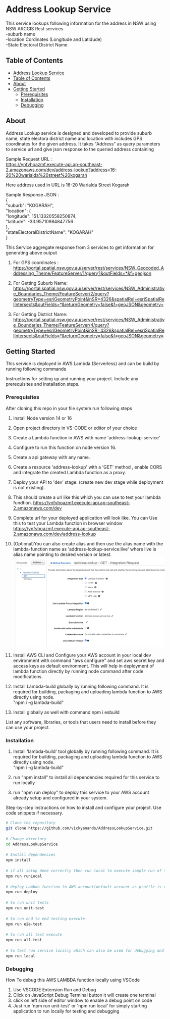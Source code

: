 # Address Lookup Service

This service lookups following information for the address in NSW using NSW ARCGIS Rest services  
-suburb name  
-location Cordinates (Longitude and Latidude)  
-State Electoral District Name

## Table of Contents

- [Address Lookup Service](#project-title)
- [Table of Contents](#table-of-contents)
- [About](#about)
- [Getting Started](#getting-started)
  - [Prerequisites](#prerequisites)
  - [Installation](#installation)
  - [Debugging](#Debugging)

## About

Address Lookup service is designed and developed to provide suburb name, state electora district name and location with includes GPS coordinates for the given address. It takes "Address" as query parameters to service url and give json response to the queried address containing

Sample Request URL :  
https://ynfvhoazmf.execute-api.ap-southeast-2.amazonaws.com/dev/address-lookup?address=16-20%20warialda%20street%20kogarah

Here address used in URL is 16-20 Warialda Street Kogarah

Sample Response JSON :  
{  
"suburb": "KOGARAH",  
"location": {  
"longitude": 151.13320558250874,  
"latitude": -33.95710984847756  
},  
"stateElectoralDistrictName": "KOGARAH"  
}

This Service aggregate response from 3 services to get information for generating above output

1. For GPS coordinates : https://portal.spatial.nsw.gov.au/server/rest/services/NSW_Geocoded_Addressing_Theme/FeatureServer/1/query?&outFields=*&f=geojson

2. For Getting Suburb Name: https://portal.spatial.nsw.gov.au/server/rest/services/NSW_Administrative_Boundaries_Theme/FeatureServer/2/query?geometryType=esriGeometryPoint&inSR=4326&spatialRel=esriSpatialRelIntersects&outFields=*&returnGeometry=false&f=geoJSON&geometry=

3. For Getting District Name: https://portal.spatial.nsw.gov.au/server/rest/services/NSW_Administrative_Boundaries_Theme/FeatureServer/4/query?geometryType=esriGeometryPoint&inSR=4326&spatialRel=esriSpatialRelIntersects&outFields=*&returnGeometry=false&f=geoJSON&geometry=

## Getting Started

This service is deployed in AWS Lambda (Serverless) and can be build by running following commands

Instructions for setting up and running your project. Include any prerequisites and installation steps.

### Prerequisites

After cloning this repo in your file system run following steps

1. Install Node version 14 or 16
2. Open project directory in VS-CODE or editor of your choice
3. Create a Lambda function in AWS with name 'address-lookup-service'
4. Configure to run this function on node version 16.
5. Create a api gateway with any name.
6. Create a resource 'address-lookup' with a 'GET' method , enable CORS and integrate the created Lambda function as a proxy.
7. Deploy your API to 'dev' stage. (create new dev stage while deployment is not existing).
8. This should create a url like this which you can use to test your lambda fundtion. https://ynfvhoazmf.execute-api.ap-southeast-2.amazonaws.com/dev
9. Complete url for your deployed application will look like. You can Use this to test your Lambda function in browser window
   https://ynfvhoazmf.execute-api.ap-southeast-2.amazonaws.com/dev/address-lookup
10. (Optional)You can also create alias and then use the alias name with the lambda-function name as 'address-lookup-service:live' where live is alias name pointing to desired version or latest.
    ![Alt text](image.png)
11. Install AWS CLI and Configure your AWS account in your local dev environment with command "aws configure" and set aws secret key and access keys as default environment. This will help in deployment of lambda function directly by running node command after code modifications.

12. Install Lambda-build globally by running following command. It is required for building, packaging and uploading lambda function to AWS directly using node.  
    "npm i -g lambda-build"

13. Install globally as well with command
    npm i esbuild

List any software, libraries, or tools that users need to install before they can use your project.

### Installation

1. Install 'lambda-build' tool globally by running following command. It is required for building, packaging and uploading lambda function to AWS directly using node.  
   "npm i -g lambda-build"

2. run "npm install" to install all dependencies required for this service to run locally

3. run "npm run deploy" to deploy this service to your AWS account already setup and configured in your system.

Step-by-step instructions on how to install and configure your project. Use code snippets if necessary.

```bash
# Clone the repository
git clone https://github.com/vickyanands/AddressLookupService.git

# Change directory
cd AddressLookupService

# Install dependencies
npm install

# if all setup done correctly then run local to execute sample run of service locally this can also be used for debugging purposes
npm run runLocal

# deploy Lambda function to AWS account(default account as profile is not mentioned)
npm run deploy

# to run unit tests
npm run unit-test

# to run end to end testing execute
npm run e2e-test

# to run all test execute
npm run all-test

# to test run service locally which can also be used for debugging and random testing
npm run local

```

### Debugging

How To debug this AWS LAMBDA function locally using VSCode

1. Use VSCODE Extension Run and Debug
2. Click on JavaScript Debug Terminal button it will create one terminal
3. click on left side of editor window to enable a debug point on code
4. Just run 'npm run unit-test' or 'npm run local' for simply starting application to run locally for testing and debugging
